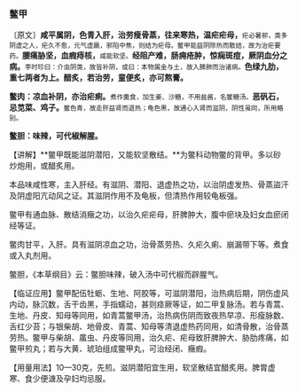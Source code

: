 ### 鳖甲

〔原文〕**咸平属阴，色青入肝，治劳瘦骨蒸，往来寒热，温疟疟母，**<small>疟必暑邪，类多阴虚之人，疟久不愈，元气虚羸，邪陷中焦，则结为疟母。鳖甲能益阴除热而散结，故为治疟要药。</small>**腰痛胁坚，血瘕痔核，**<small>咸能软坚。</small>**经阻产难，肠痈疮肿，惊痫斑痘，厥阴血分之病。**<small>李时珍曰：介虫阴类，故皆补阴，或曰：本物属金与土，故入脾肺而治诸病。</small>**色绿九肋，重七两者为上。醋炙，若治劳，童便炙，亦可熬膏。**

**鳖肉：凉血补阴，亦治疟痢。**<small>煮作羹食，加生姜、沙糖，不用盐酱，名鳖糖汤。</small>**恶矾石，忌苋菜、鸡子。**<small>鳖色青，故走肝益肾而退热；龟色黑，故通心入肾而滋阴，阴性虽同，所用略别。</small>

**鳖胆：味辣，可代椒解腥。**

【讲解】**鳖甲既能滋阴潜阳，又能软坚散结。**为鳖科动物鳖的背甲。多以砂炒炮用，或醋炙用。

本品味咸性寒，主入肝经。有滋阴、潜阳、退虚热之功，以治阴虚发热、骨蒸盜汗及阴虚阳亢动风之证。其滋阴作用不及龟板，但清热作用较龟板强。

鳖甲有通血脉、散结消癥之功，以治久疟疟母，肝脾肿大，腹中瘀块及妇女血瘀闭经等证。

鳖肉甘平，入肝。具有滋阴凉血之功，治骨蒸劳热、久疟久痢、崩漏带下等。煮食或入丸剂用。

鳖胆，《本草纲目》云：鳖胆味辣，破入汤中可代椒而辟腥气。

【临证应用】鳖甲配伍牡蛎、生地、阿胶等，可滋阴潜阳，治热病后期，阴伤虚风内动，脉沉数，舌干齿黑，手指蠕动，甚则痉厥等证，如二甲复脉汤。若与青蒿、生地、丹皮、知母等同用，如青蒿鳖甲汤，治热病伤阴而致夜热早凉、形瘦脉数、舌红少苔；与银柴胡、地骨皮、青蒿、知母等清退虚热药同用，如清骨散，治骨蒸劳热。鳖甲与柴胡、䗪虫、丹皮等同用，治久疟、疟母致肝脾肿大、胁肋疼痛，如鳖甲煎丸；若与大黄、琥珀组成鳖甲丸，可治经闭、癥瘕。

【用量用法】10—30克，先煎。滋阴潜阳宜生用，软坚散结宜醋炙用。脾胃虚寒、食少便溏及孕妇均忌服。
